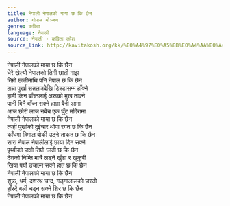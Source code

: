 ```yaml
---
title: नेपाली नेपालको माया छ कि छैन
author: गोपाल योञ्जन
genre: कविता
language: नेपाली
source: नेपाली - कविता कोश
source_link: http://kavitakosh.org/kk/%E0%A4%97%E0%A5%8B%E0%A4%AA%E0%A4%BE%E0%A4%B2_%E0%A4%AF%E0%A5%8B%E0%A4%9E%E0%A5%8D%E0%A4%9C%E0%A4%A8
---
```


नेपाली नेपालको माया छ कि छैन  
धेरै खेल्यौ नेपालको तिमी छाती माझ  
तिम्रो छातीमाथि पनि नेपाल छ कि छैन  
हाम्रा पुर्खा सतलजदेखि टिस्टासम्म हाँक्ने  
हामी किन बाँच्नलाई अरूको मुख ताक्ने  
पानी बिनै बाँच्न सक्ने हाम्रा बैनी आमा  
आज छोरी लाज नबेच एक घुँट मदिरामा  
नेपाली नेपालको माया छ कि छैन  
त्यही पुर्खाको दुईचार थोपा रगत छ कि छैन  
काँधमा हिमाल बोकी उठ्ने ताकत छ कि छैन  
सारा नेपाल नेपालीलाई छाया दिन सक्ने  
पृथ्वीको जत्रो तिम्रो छाती छ कि छैन  
देशको निम्ति मात्रै लड्ने खुँडा र खुकुरी  
खिया पर्यो उचाल्न सक्ने हात छ कि छैन  
नेपाली नेपालको माया छ कि छैन  
शुक्र, धर्म, दशरथ चन्द, गङ्गालालको जस्तो  
हाँस्दै बली चढ्न सक्ने शिर छ कि छैन  
नेपाली नेपालको माया छ कि छैन
